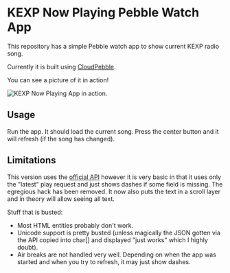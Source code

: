 # KEXP Now Playing Pebble Watch App

This repository has a simple Pebble watch app to show current KEXP radio song.

Currently it is built using [CloudPebble](https://cloudpebble.net).

You can see a picture of it in action!

![KEXP Now Playing App in action](https://farm8.staticflickr.com/7325/16227719299_bd9bc50895_n.jpg).

## Usage

Run the app. It should load the current song. Press the center button and it will refresh (if the song has changed).

## Limitations

This version uses the [official API](http://cache.kexp.org/cache/docs) however
it is very basic in that it uses only the "latest" play request and just shows
dashes if some field is missing. The egregious hack has been removed. It now
also puts the text in a scroll layer and in theory will allow seeing all text.

Stuff that is busted:

* Most HTML entities probably don't work.
* Unicode support is pretty busted (unless magically the JSON gotten via the API
  copied into char[] and displayed "just works" which I highly doubt).
* Air breaks are not handled very well. Depending on when the app was started and when you try to refresh, it may just show dashes.

